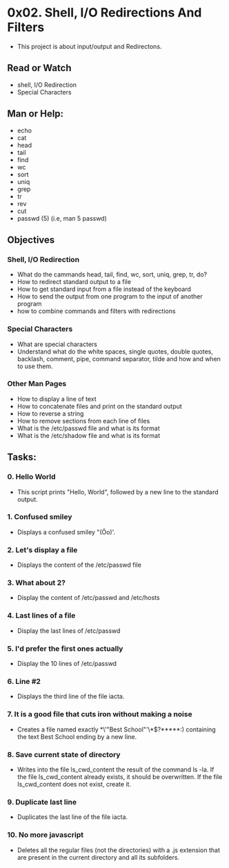 # 0x02. Shell, I/O Redirections And Filters
* This project is about input/output and Redirectons.

## Read or Watch
* shell, I/O Redirection
* Special Characters

## Man or Help:
* echo
* cat
* head
* tail
* find
* wc
* sort
* uniq
* grep
* tr
* rev
* cut
* passwd (5) (i.e, man 5 passwd)

## Objectives
### Shell, I/O Redirection

* What do the cammands head, tail, find, wc, sort, uniq, grep, tr, do?
* How to redirect standard output to a file
* How to get standard input from a file instead of the keyboard
* How to send the output from one program to the input of another program
* how to combine commands and filters with redirections

### Special Characters

* What are special characters
* Understand what do the white spaces, single quotes, double quotes, backlash, comment, pipe, command separator, tilde and how and when to use them.

### Other Man Pages
* How to display a line of text
* How to concatenate files and print on the standard output
* How to reverse a string
* How to remove sections from each line of files
* What is the /etc/passwd file and what is its format
* What is the /etc/shadow file and what is its format

## Tasks:

### 0. Hello World
 * This script prints "Hello, World", followed by a new line to the standard output.

### 1. Confused smiley
* Displays a confused smiley "(Ôo)'.

### 2. Let's display a file
* Displays the content of the /etc/passwd file

### 3. What about 2?
* Display the content of /etc/passwd and /etc/hosts

### 4. Last lines of a file
* Display the last lines of /etc/passwd

### 5. I'd prefer the first ones actually
* Display the 10 lines of /etc/passwd

### 6. Line #2
* Displays the third line of the file iacta.

### 7. It is a good file that cuts iron without making a noise
* Creates a file named exactly \*\\'"Best School"\'\\*$\?\*\*\*\*\*:) containing the text Best School ending by a new line.

### 8. Save current state of directory
* Writes into the file ls_cwd_content the result of the command ls -la.
If the file ls_cwd_content already exists, it should be overwritten. If the file ls_cwd_content does not exist, create it.

### 9. Duplicate last line
* Duplicates the last line of the file iacta.

### 10. No more javascript
* Deletes all the regular files (not the directories) with a .js extension that are present in the current directory and all its subfolders.
